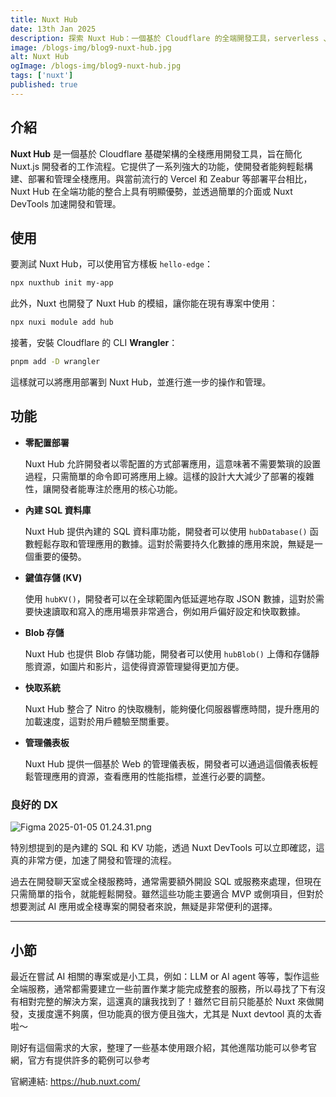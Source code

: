 ```yaml
---
title: Nuxt Hub
date: 13th Jan 2025
description: 探索 Nuxt Hub：一個基於 Cloudflare 的全端開發工具，serverless 、內建 SQL 和 KV ，特別適合開發 AI 應用和全端專案
image: /blogs-img/blog9-nuxt-hub.jpg
alt: Nuxt Hub
ogImage: /blogs-img/blog9-nuxt-hub.jpg
tags: ['nuxt']
published: true
---
```


## 介紹

**Nuxt Hub** 是一個基於 Cloudflare 基礎架構的全棧應用開發工具，旨在簡化 Nuxt.js 開發者的工作流程。它提供了一系列強大的功能，使開發者能夠輕鬆構建、部署和管理全棧應用。與當前流行的 Vercel 和 Zeabur 等部署平台相比，Nuxt Hub 在全端功能的整合上具有明顯優勢，並透過簡單的介面或 Nuxt DevTools 加速開發和管理。

## 使用

要測試 Nuxt Hub，可以使用官方樣板 `hello-edge`：

```bash
npx nuxthub init my-app

```

此外，Nuxt 也開發了 Nuxt Hub 的模組，讓你能在現有專案中使用：

```bash
npx nuxi module add hub

```

接著，安裝 Cloudflare 的 CLI **Wrangler**：

```bash
pnpm add -D wrangler

```

這樣就可以將應用部署到 Nuxt Hub，並進行進一步的操作和管理。

## 功能

- **零配置部署**

    Nuxt Hub 允許開發者以零配置的方式部署應用，這意味著不需要繁瑣的設置過程，只需簡單的命令即可將應用上線。這樣的設計大大減少了部署的複雜性，讓開發者能專注於應用的核心功能。

- **內建 SQL 資料庫**

    Nuxt Hub 提供內建的 SQL 資料庫功能，開發者可以使用 `hubDatabase()` 函數輕鬆存取和管理應用的數據。這對於需要持久化數據的應用來說，無疑是一個重要的優勢。
    
- **鍵值存儲 (KV)**
    
    使用 `hubKV()`，開發者可以在全球範圍內低延遲地存取 JSON 數據，這對於需要快速讀取和寫入的應用場景非常適合，例如用戶偏好設定和快取數據。
    
- **Blob 存儲**
    
    Nuxt Hub 也提供 Blob 存儲功能，開發者可以使用 `hubBlob()` 上傳和存儲靜態資源，如圖片和影片，這使得資源管理變得更加方便。
    
- **快取系統**
    
    Nuxt Hub 整合了 Nitro 的快取機制，能夠優化伺服器響應時間，提升應用的加載速度，這對於用戶體驗至關重要。
    
- **管理儀表板**
    
    Nuxt Hub 提供一個基於 Web 的管理儀表板，開發者可以通過這個儀表板輕鬆管理應用的資源，查看應用的性能指標，並進行必要的調整。
    

### 良好的 DX

![Figma 2025-01-05 01.24.31.png](https://prod-files-secure.s3.us-west-2.amazonaws.com/f77edd32-2187-457d-aad2-caa98ece4b19/eb4c8b73-0aa3-482d-a4e1-f69d28dcbaa1/Figma_2025-01-05_01.24.31.png)

特別想提到的是內建的 SQL 和 KV 功能，透過 Nuxt DevTools 可以立即確認，這真的非常方便，加速了開發和管理的流程。

過去在開發聊天室或全棧服務時，通常需要額外開設 SQL 或服務來處理，但現在只需簡單的指令，就能輕鬆開發。雖然這些功能主要適合 MVP 或側項目，但對於想要測試 AI 應用或全棧專案的開發者來說，無疑是非常便利的選擇。

---

## 小節

最近在嘗試 AI 相關的專案或是小工具，例如：LLM or AI agent 等等，製作這些全端服務，通常都需要建立一些前置作業才能完成整套的服務，所以尋找了下有沒有相對完整的解決方案，這還真的讓我找到了！雖然它目前只能基於 Nuxt 來做開發，支援度還不夠廣，但功能真的很方便且強大，尤其是 Nuxt devtool 真的太香啦～

剛好有這個需求的大家，整理了一些基本使用跟介紹，其他進階功能可以參考官網，官方有提供許多的範例可以參考

官網連結: https://hub.nuxt.com/

